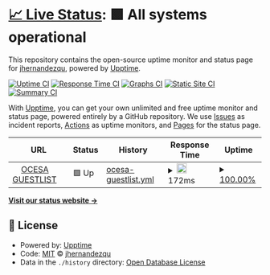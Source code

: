# [📈 Live Status](https://jhernandezqu.github.io/upptime): <!--live status--> **🟩 All systems operational**

This repository contains the open-source uptime monitor and status page for [jhernandezqu](https://jhernandezqu.github.io/upptime), powered by [Upptime](https://github.com/upptime/upptime).

[![Uptime CI](https://github.com/jhernandezqu/upptime/workflows/Uptime%20CI/badge.svg)](https://github.com/jhernandezqu/upptime/actions?query=workflow%3A%22Uptime+CI%22)
[![Response Time CI](https://github.com/jhernandezqu/upptime/workflows/Response%20Time%20CI/badge.svg)](https://github.com/jhernandezqu/upptime/actions?query=workflow%3A%22Response+Time+CI%22)
[![Graphs CI](https://github.com/jhernandezqu/upptime/workflows/Graphs%20CI/badge.svg)](https://github.com/jhernandezqu/upptime/actions?query=workflow%3A%22Graphs+CI%22)
[![Static Site CI](https://github.com/jhernandezqu/upptime/workflows/Static%20Site%20CI/badge.svg)](https://github.com/jhernandezqu/upptime/actions?query=workflow%3A%22Static+Site+CI%22)
[![Summary CI](https://github.com/jhernandezqu/upptime/workflows/Summary%20CI/badge.svg)](https://github.com/jhernandezqu/upptime/actions?query=workflow%3A%22Summary+CI%22)

With [Upptime](https://upptime.js.org), you can get your own unlimited and free uptime monitor and status page, powered entirely by a GitHub repository. We use [Issues](https://github.com/jhernandezqu/upptime/issues) as incident reports, [Actions](https://github.com/jhernandezqu/upptime/actions) as uptime monitors, and [Pages](https://jhernandezqu.github.io/upptime) for the status page.

<!--start: status pages-->
<!-- This summary is generated by Upptime (https://github.com/upptime/upptime) -->
<!-- Do not edit this manually, your changes will be overwritten -->
<!-- prettier-ignore -->
| URL | Status | History | Response Time | Uptime |
| --- | ------ | ------- | ------------- | ------ |
| <img alt="" src="https://favicons.githubusercontent.com/guestlist.ocesa.mx" height="13"> [OCESA GUESTLIST](https://guestlist.ocesa.mx) | 🟩 Up | [ocesa-guestlist.yml](https://github.com/jhernandezquezada/uptime/commits/HEAD/history/ocesa-guestlist.yml) | <details><summary><img alt="Response time graph" src="./graphs/ocesa-guestlist/response-time-week.png" height="20"> 172ms</summary><br><a href="https://jhernandezquezada.github.io/upptime/history/ocesa-guestlist"><img alt="Response time 179" src="https://img.shields.io/endpoint?url=https%3A%2F%2Fraw.githubusercontent.com%2Fjhernandezquezada%2Fuptime%2FHEAD%2Fapi%2Focesa-guestlist%2Fresponse-time.json"></a><br><a href="https://jhernandezquezada.github.io/upptime/history/ocesa-guestlist"><img alt="24-hour response time 164" src="https://img.shields.io/endpoint?url=https%3A%2F%2Fraw.githubusercontent.com%2Fjhernandezquezada%2Fuptime%2FHEAD%2Fapi%2Focesa-guestlist%2Fresponse-time-day.json"></a><br><a href="https://jhernandezquezada.github.io/upptime/history/ocesa-guestlist"><img alt="7-day response time 172" src="https://img.shields.io/endpoint?url=https%3A%2F%2Fraw.githubusercontent.com%2Fjhernandezquezada%2Fuptime%2FHEAD%2Fapi%2Focesa-guestlist%2Fresponse-time-week.json"></a><br><a href="https://jhernandezquezada.github.io/upptime/history/ocesa-guestlist"><img alt="30-day response time 142" src="https://img.shields.io/endpoint?url=https%3A%2F%2Fraw.githubusercontent.com%2Fjhernandezquezada%2Fuptime%2FHEAD%2Fapi%2Focesa-guestlist%2Fresponse-time-month.json"></a><br><a href="https://jhernandezquezada.github.io/upptime/history/ocesa-guestlist"><img alt="1-year response time 179" src="https://img.shields.io/endpoint?url=https%3A%2F%2Fraw.githubusercontent.com%2Fjhernandezquezada%2Fuptime%2FHEAD%2Fapi%2Focesa-guestlist%2Fresponse-time-year.json"></a></details> | <details><summary><a href="https://jhernandezquezada.github.io/upptime/history/ocesa-guestlist">100.00%</a></summary><a href="https://jhernandezquezada.github.io/upptime/history/ocesa-guestlist"><img alt="All-time uptime 95.67%" src="https://img.shields.io/endpoint?url=https%3A%2F%2Fraw.githubusercontent.com%2Fjhernandezquezada%2Fuptime%2FHEAD%2Fapi%2Focesa-guestlist%2Fuptime.json"></a><br><a href="https://jhernandezquezada.github.io/upptime/history/ocesa-guestlist"><img alt="24-hour uptime 100.00%" src="https://img.shields.io/endpoint?url=https%3A%2F%2Fraw.githubusercontent.com%2Fjhernandezquezada%2Fuptime%2FHEAD%2Fapi%2Focesa-guestlist%2Fuptime-day.json"></a><br><a href="https://jhernandezquezada.github.io/upptime/history/ocesa-guestlist"><img alt="7-day uptime 100.00%" src="https://img.shields.io/endpoint?url=https%3A%2F%2Fraw.githubusercontent.com%2Fjhernandezquezada%2Fuptime%2FHEAD%2Fapi%2Focesa-guestlist%2Fuptime-week.json"></a><br><a href="https://jhernandezquezada.github.io/upptime/history/ocesa-guestlist"><img alt="30-day uptime 100.00%" src="https://img.shields.io/endpoint?url=https%3A%2F%2Fraw.githubusercontent.com%2Fjhernandezquezada%2Fuptime%2FHEAD%2Fapi%2Focesa-guestlist%2Fuptime-month.json"></a><br><a href="https://jhernandezquezada.github.io/upptime/history/ocesa-guestlist"><img alt="1-year uptime 95.67%" src="https://img.shields.io/endpoint?url=https%3A%2F%2Fraw.githubusercontent.com%2Fjhernandezquezada%2Fuptime%2FHEAD%2Fapi%2Focesa-guestlist%2Fuptime-year.json"></a></details>

<!--end: status pages-->

[**Visit our status website →**](https://jhernandezqu.github.io/upptime)

## 📄 License

- Powered by: [Upptime](https://github.com/upptime/upptime)
- Code: [MIT](./LICENSE) © [jhernandezqu](https://jhernandezqu.github.io/upptime)
- Data in the `./history` directory: [Open Database License](https://opendatacommons.org/licenses/odbl/1-0/)
